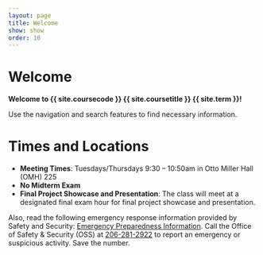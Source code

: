 ```yaml
---
layout: page
title: Welcome
show: show
order: 10
---
```


# Welcome
**Welcome to {{ site.coursecode }} {{ site.coursetitle }} {{ site.term }}!**

Use the navigation and search features to find necessary information.

# Times and Locations
* **Meeting Times**: Tuesdays/Thursdays 9:30 – 10:50am in Otto Miller Hall (OMH) 225
* **No Midterm Exam**
* **Final Project Showcase and Presentation**: The class will meet at a designated final exam hour for final project showcase and presentation.

Also, read the following emergency response information provided by Safety and Security: [Emergency Preparedness Information](http://spu.edu/acad/school-of-business-and-economics/documents/Syllabus_Addendum_on_Emergency_Information.pdf). Call the Office of Safety & Security (OSS) at [206-281-2922](tel:206-281-2922) to report an emergency or suspicious activity. Save the number.